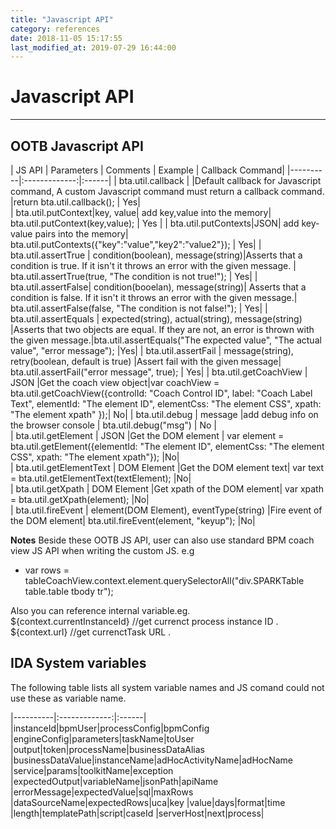 ```yaml
---
title: "Javascript API"
category: references
date: 2018-11-05 15:17:55
last_modified_at: 2019-07-29 16:44:00
---
```


# Javascript API
***

## OOTB Javascript API

| JS API |      Parameters    |       Comments            |       Example            | Callback Command|
|----------|:-------------:|:------|
| bta.util.callback  | |Default callback for Javascript command, A custom Javascript command must return a callback command.  |return bta.util.callback(); | Yes|  
| bta.util.putContext|key, value| add key,value into the memory| bta.util.putContext(key,value); | Yes |
| bta.util.putContexts|JSON| add key-value pairs into the memory| bta.util.putContexts({"key":"value","key2":"value2"}); | Yes|
| bta.util.assertTrue | condition(boolean), message(string)|Asserts that a condition is true. If it isn't it throws an error with the given message. | bta.util.assertTrue(true, "The condition is not true!"); | Yes|
| bta.util.assertFalse| condition(booelan), message(string)| Asserts that a condition is false. If it isn't it throws an error with the given message.|  bta.util.assertFalse(false, "The condition is not false!"); | Yes|
| bta.util.assertEquals | expected(string), actual(string), message(string) |Asserts that two objects are equal. If they are not, an error is thrown with the given message.|bta.util.assertEquals("The expected value", "The actual value", "error message"); |Yes|
| bta.util.assertFail  | message(string), retry(boolean, default is true) |Assert fail with the given message|  bta.util.assertFail("error message", true); | Yes|
| bta.util.getCoachView  |  JSON |Get the coach view object|var coachView = bta.util.getCoachView({controlId: "Coach Control ID", label: "Coach Label Text", elementId: "The element ID", elementCss: "The element CSS", xpath: "The element xpath" });| No|
| bta.util.debug | message |add debug info on the browser console | bta.util.debug("msg")  | No |  
| bta.util.getElement | JSON |Get the DOM element |  var element = bta.util.getElement({elementId: "The element ID", elementCss: "The element CSS", xpath: "The element xpath"}); |No|  
| bta.util.getElementText | DOM Element |Get the DOM element text|  var text = bta.util.getElementText(textElement); |No|  
| bta.util.getXpath | DOM Element |Get xpath of the DOM element|  var xpath = bta.util.getXpath(element); |No|  
| bta.util.fireEvent | element(DOM Element), eventType(string) |Fire event of the DOM element|  bta.util.fireEvent(element, "keyup"); |No|  

**Notes**
Beside these OOTB JS API, user can also use standard BPM coach view JS API when writing the custom JS. e.g
- var rows = tableCoachView.context.element.querySelectorAll("div.SPARKTable table.table tbody tr");     

Also you can reference internal variable.eg.    
${context.currentInstanceId}  //get currenct process instance ID .    
${context.url}  //get currenctTask URL .    


## IDA System variables

The following table lists all system variable names and JS comand could not use these as variable name.

|----------|:-------------:|:------|
|instanceId|bpmUser|processConfig|bpmConfig
|engineConfig|parameters|taskName|toUser
|output|token|processName|businessDataAlias
|businessDataValue|instanceName|adHocActivityName|adHocName
|service|params|toolkitName|exception
|expectedOutput|variableName|jsonPath|apiName
|errorMessage|expectedValue|sql|maxRows
|dataSourceName|expectedRows|uca|key
|value|days|format|time
|length|templatePath|script|caseId
|serverHost|next|process|
